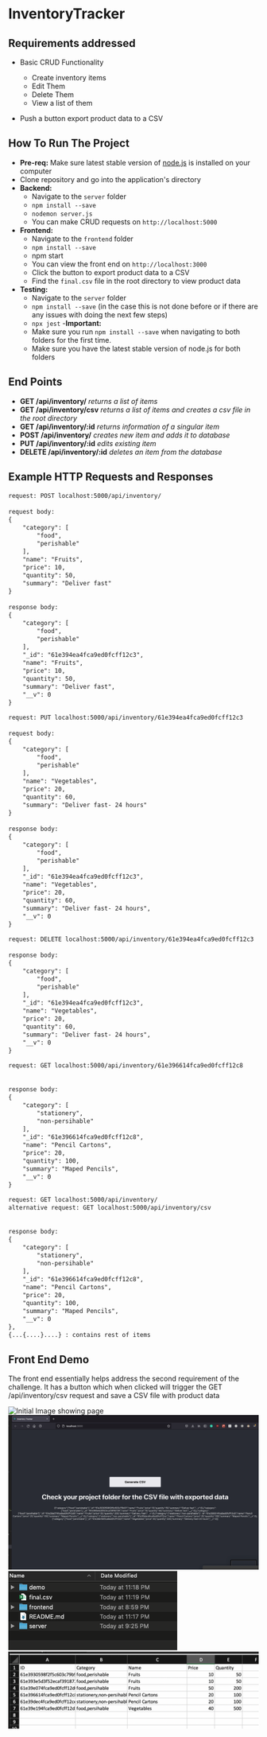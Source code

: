 # InventoryTracker

## Requirements addressed
- Basic CRUD Functionality
    - Create inventory items
    - Edit Them
    - Delete Them
    - View a list of them

- Push a button export product data to a CSV

## How To Run The Project
- **Pre-req:** Make sure latest stable version of [node.js](https://nodejs.org/en/download/) is installed on your computer
- Clone repository and go into the application's directory
- **Backend:**
    - Navigate to the `server` folder
    - `npm install --save`
    - `nodemon server.js`
    - You can make CRUD requests on `http://localhost:5000`
- **Frontend:**
    - Navigate to the `frontend` folder
    - `npm install --save`
    - npm start
    - You can view the front end on `http://localhost:3000`
    - Click the button to export product data to a CSV
    - Find the `final.csv` file in the root directory to view product data
- **Testing:**
    - Navigate to the `server` folder
    - `npm install --save` (in the case this is not done before or if there are any issues with doing the next few steps)
    - `npx jest`
-**Important:** 
    - Make sure you run `npm install --save` when navigating to both folders for the first time. 
    - Make sure you have the latest stable version of node.js for both folders 

## End Points 
- **GET /api/inventory/** *returns a list of items*
- **GET /api/inventory/csv** *returns a list of items and creates a csv file in the root directory*
- **GET /api/inventory/:id** *returns information of a singular item*
- **POST /api/inventory/**  *creates new item and adds it to database*
- **PUT /api/inventory/:id** *edits existing item*
- **DELETE /api/inventory/:id** *deletes an item from the database*

## Example HTTP Requests and Responses
```
request: POST localhost:5000/api/inventory/

request body:
{
    "category": [
        "food",
        "perishable"
    ],
    "name": "Fruits",
    "price": 10,
    "quantity": 50,
    "summary": "Deliver fast"
}

response body: 
{
    "category": [
        "food",
        "perishable"
    ],
    "_id": "61e394ea4fca9ed0fcff12c3",
    "name": "Fruits",
    "price": 10,
    "quantity": 50,
    "summary": "Deliver fast",
    "__v": 0
}
```

```
request: PUT localhost:5000/api/inventory/61e394ea4fca9ed0fcff12c3

request body:
{
    "category": [
        "food",
        "perishable"
    ],
    "name": "Vegetables",
    "price": 20,
    "quantity": 60,
    "summary": "Deliver fast- 24 hours"
}

response body: 
{
    "category": [
        "food",
        "perishable"
    ],
    "_id": "61e394ea4fca9ed0fcff12c3",
    "name": "Vegetables",
    "price": 20,
    "quantity": 60,
    "summary": "Deliver fast- 24 hours",
    "__v": 0
}
```

```
request: DELETE localhost:5000/api/inventory/61e394ea4fca9ed0fcff12c3

response body: 
{
    "category": [
        "food",
        "perishable"
    ],
    "_id": "61e394ea4fca9ed0fcff12c3",
    "name": "Vegetables",
    "price": 20,
    "quantity": 60,
    "summary": "Deliver fast- 24 hours",
    "__v": 0
}
```

```
request: GET localhost:5000/api/inventory/61e396614fca9ed0fcff12c8 


response body: 
{
    "category": [
        "stationery",
        "non-persihable"
    ],
    "_id": "61e396614fca9ed0fcff12c8",
    "name": "Pencil Cartons",
    "price": 20,
    "quantity": 100,
    "summary": "Maped Pencils",
    "__v": 0
}
```

```
request: GET localhost:5000/api/inventory/ 
alternative request: GET localhost:5000/api/inventory/csv


response body: 
{
    "category": [
        "stationery",
        "non-persihable"
    ],
    "_id": "61e396614fca9ed0fcff12c8",
    "name": "Pencil Cartons",
    "price": 20,
    "quantity": 100,
    "summary": "Maped Pencils",
    "__v": 0 
},
{...{....}....} : contains rest of items
```
## Front End Demo

The front end essentially helps address the second requirement of the challenge. It has a button which when clicked will trigger the GET /api/inventory/csv request and save a CSV file with product data

![Initial Image showing page]('./demo/images/demo1.png')
![After clicking button](./demo/images/demo2.png)
![File Directory](./demo/images/demo3.png)
![CSV File](./demo/images/demo4.png)

